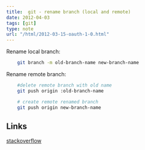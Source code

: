 ```yaml
---
title:  git - rename branch (local and remote)
date: 2012-04-03
tags: [git]
type: note
url: "/html/2012-03-15-oauth-1-0.html"
---
```


Rename local branch:

```bash
    git branch -m old-branch-name new-branch-name
```

Rename remote branch:

```bash
    #delete remote branch with old name
    git push origin :old-branch-name

    # create remote renamed branch
    git push origin new-branch-name
```
<!-- more -->

Links
--------
[stackoverflow](http://stackoverflow.com/questions/1526794/git-rename-remote-branch)
